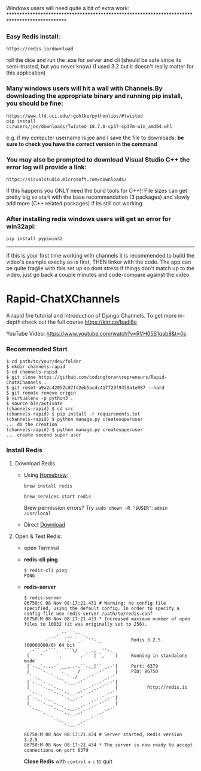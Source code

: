 <Additional Info for Windows users>
Windows users will need quite a bit of extra work:
**********************************************************************************************
    
### Easy Redis install:
```
https://redis.io/download 
```
roll the dice and run the .exe for server and cli 
(should be safe since its semi-trusted, but you never know)
(I used 3.2 but it doesn't really matter for this application)

### Many windows users will hit a wall with Channels.By downloading the appropriate binary and running pip install, you should be fine:
```
https://www.lfd.uci.edu/~gohlke/pythonlibs/#twisted
pip install c:/users/joe/downloads/Twisted‑18.7.0‑cp37‑cp37m‑win_amd64.whl  
```
e.g. if my computer username is joe and I save the file to downloads:
**be sure to check you have the correct version in the command**

### You may also be prompted to download Visual Studio C++ the error log will provide a link:
```
https://visualstudio.microsoft.com/downloads/
```
If this happens you ONLY need the build tools for C++!!
File sizes can get pretty big so start with the base recommendation (3 packages) and slowly add more (C++ related packages) if its still not working. 

### After installing redis windows users will get an error for win32api:
```
pip install pypiwin32
```

**********************************************************************************************
If this is your first time working with channels it is recommended to build the video's example exactly as is first, THEN tinker with the code. The app can be quite fragile with this set up so dont stress if things don't match up to the video, just go back a couple minutes and code-compare against the video.



# Rapid-ChatXChannels
A rapid fire tutorial and introduction of Django Channels. To get more in-depth check out the full course https://kirr.co/badl8e

YouTube Video: https://www.youtube.com/watch?v=RVH05S1qab8&t=0s


### Recommended Start
```
$ cd path/to/your/dev/folder
$ mkdir channels-rapid
$ cd channels-rapid
$ git clone https://github.com/codingforentrepreneurs/Rapid-ChatXChannels .
$ git reset a9a2c42052c87fd2eb5acdc417729f9359a1e087 --hard
$ git remote remove origin
$ virtualenv -p python3 .
$ source bin/activate
(channels-rapid) $ cd src
(channels-rapid) $ pip install -r requirements.txt
(channels-rapid) $ python manage.py createsuperuser
... do the creation
(channels-rapid) $ python manage.py createsuperuser
... create second super user 
```


### Install Redis
1. Download Redis
    - Using [Homebrew](http://brew.sh):
        ```
        brew install redis

        brew services start redis
        ```
        Brew permission errors? Try `sudo chown -R "$USER":admin /usr/local`

    - Direct [Download](http://redis.io/download)

2. Open & Test Redis:
    - open Terminal

    - **redis-cli ping**
        ```
        $ redis-cli ping
        PONG
        ```

    - **redis-server**
        ```
        $ redis-server
        86750:C 08 Nov 08:17:21.431 # Warning: no config file specified, using the default config. In order to specify a config file use redis-server /path/to/redis.conf
        86750:M 08 Nov 08:17:21.433 * Increased maximum number of open files to 10032 (it was originally set to 256).
                        _._                                                  
                   _.-``__ ''-._                                             
              _.-``    `.  `_.  ''-._           Redis 3.2.5 (00000000/0) 64 bit
          .-`` .-```.  ```\/    _.,_ ''-._                                   
         (    '      ,       .-`  | `,    )     Running in standalone mode
         |`-._`-...-` __...-.``-._|'` _.-'|     Port: 6379
         |    `-._   `._    /     _.-'    |     PID: 86750
          `-._    `-._  `-./  _.-'    _.-'                                   
         |`-._`-._    `-.__.-'    _.-'_.-'|                                  
         |    `-._`-._        _.-'_.-'    |           http://redis.io        
          `-._    `-._`-.__.-'_.-'    _.-'                                   
         |`-._`-._    `-.__.-'    _.-'_.-'|                                  
         |    `-._`-._        _.-'_.-'    |                                  
          `-._    `-._`-.__.-'_.-'    _.-'                                   
              `-._    `-.__.-'    _.-'                                       
                  `-._        _.-'                                           
                      `-.__.-'                                               

        86750:M 08 Nov 08:17:21.434 # Server started, Redis version 3.2.5
        86750:M 08 Nov 08:17:21.434 * The server is now ready to accept connections on port 6379

        ```
        **Close Redis** with `control` + `c` to quit
